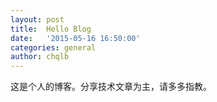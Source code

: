 ```yaml
---
layout: post
title: 	Hello Blog
date: 	'2015-05-16 16:50:00'
categories: general
author: chqlb
---
```


这是个人的博客。分享技术文章为主，请多多指教。


